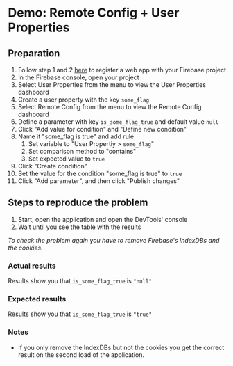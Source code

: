 Demo: Remote Config + User Properties
==============================

Preparation
---------------

1. Follow step 1 and 2 [here](https://firebase.google.com/docs/web/setup#register-app) to register a web app with your Firebase project
1. In the Firebase console, open your project
1. Select User Properties from the menu to view the User Properties dashboard
1. Create a user property with the key `some_flag`
1. Select Remote Config from the menu to view the Remote Config dashboard
1. Define a parameter with key `is_some_flag_true` and default value `null`
1. Click "Add value for condition" and "Define new condition"
1. Name it "some_flag is true" and add rule
    1. Set variable to "User Propertiy > `some_flag`"
    1. Set comparison method to "contains"
    1. Set expected value to `true`
1. Click "Create condition"
1. Set the value for the condition "some_flag is true" to `true`
1. Click "Add parameter", and then click "Publish changes"

Steps to reproduce the problem
---------------

1. Start, open the application and open the DevTools' console
1. Wait until you see the table with the results

_To check the problem again you have to remove Firebase's IndexDBs and the cookies._

### Actual results

Results show you that `is_some_flag_true` is `"null"`

### Expected results

Results show you that `is_some_flag_true` is `"true"`

### Notes

* If you only remove the IndexDBs but not the cookies you get the correct result on the second load of the application.